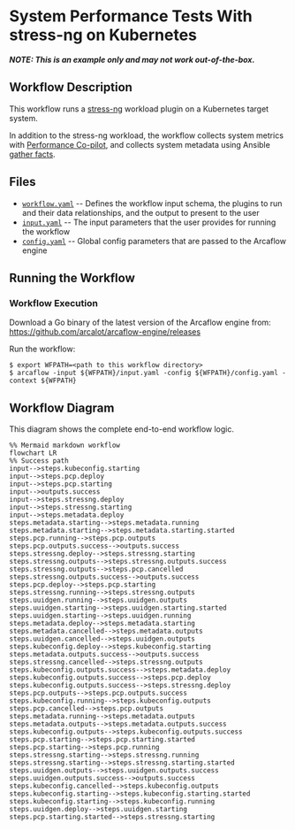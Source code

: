 # System Performance Tests With stress-ng on Kubernetes

***NOTE: This is an example only and may not work out-of-the-box.***

## Workflow Description

This workflow runs a [stress-ng](https://github.com/ColinIanKing/stress-ng) workload plugin on a Kubernetes target system.

In addition to the stress-ng workload, the workflow collects system metrics with [Performance Co-pilot](https://pcp.io/), and collects system metadata using Ansible [gather facts](https://docs.ansible.com/ansible/latest/collections/ansible/builtin/gather_facts_module.html).

## Files

- [`workflow.yaml`](workflow.yaml) -- Defines the workflow input schema, the plugins to run
  and their data relationships, and the output to present to the user
- [`input.yaml`](input-example.yaml) -- The input parameters that the user provides for running
  the workflow
- [`config.yaml`](config.yaml) -- Global config parameters that are passed to the Arcaflow
  engine
                     
## Running the Workflow

### Workflow Execution

Download a Go binary of the latest version of the Arcaflow engine from: https://github.com/arcalot/arcaflow-engine/releases
 
Run the workflow:
```
$ export WFPATH=<path to this workflow directory>
$ arcaflow -input ${WFPATH}/input.yaml -config ${WFPATH}/config.yaml -context ${WFPATH}
```

## Workflow Diagram
This diagram shows the complete end-to-end workflow logic.

```mermaid
%% Mermaid markdown workflow
flowchart LR
%% Success path
input-->steps.kubeconfig.starting
input-->steps.pcp.deploy
input-->steps.pcp.starting
input-->outputs.success
input-->steps.stressng.deploy
input-->steps.stressng.starting
input-->steps.metadata.deploy
steps.metadata.starting-->steps.metadata.running
steps.metadata.starting-->steps.metadata.starting.started
steps.pcp.running-->steps.pcp.outputs
steps.pcp.outputs.success-->outputs.success
steps.stressng.deploy-->steps.stressng.starting
steps.stressng.outputs-->steps.stressng.outputs.success
steps.stressng.outputs-->steps.pcp.cancelled
steps.stressng.outputs.success-->outputs.success
steps.pcp.deploy-->steps.pcp.starting
steps.stressng.running-->steps.stressng.outputs
steps.uuidgen.running-->steps.uuidgen.outputs
steps.uuidgen.starting-->steps.uuidgen.starting.started
steps.uuidgen.starting-->steps.uuidgen.running
steps.metadata.deploy-->steps.metadata.starting
steps.metadata.cancelled-->steps.metadata.outputs
steps.uuidgen.cancelled-->steps.uuidgen.outputs
steps.kubeconfig.deploy-->steps.kubeconfig.starting
steps.metadata.outputs.success-->outputs.success
steps.stressng.cancelled-->steps.stressng.outputs
steps.kubeconfig.outputs.success-->steps.metadata.deploy
steps.kubeconfig.outputs.success-->steps.pcp.deploy
steps.kubeconfig.outputs.success-->steps.stressng.deploy
steps.pcp.outputs-->steps.pcp.outputs.success
steps.kubeconfig.running-->steps.kubeconfig.outputs
steps.pcp.cancelled-->steps.pcp.outputs
steps.metadata.running-->steps.metadata.outputs
steps.metadata.outputs-->steps.metadata.outputs.success
steps.kubeconfig.outputs-->steps.kubeconfig.outputs.success
steps.pcp.starting-->steps.pcp.starting.started
steps.pcp.starting-->steps.pcp.running
steps.stressng.starting-->steps.stressng.running
steps.stressng.starting-->steps.stressng.starting.started
steps.uuidgen.outputs-->steps.uuidgen.outputs.success
steps.uuidgen.outputs.success-->outputs.success
steps.kubeconfig.cancelled-->steps.kubeconfig.outputs
steps.kubeconfig.starting-->steps.kubeconfig.starting.started
steps.kubeconfig.starting-->steps.kubeconfig.running
steps.uuidgen.deploy-->steps.uuidgen.starting
steps.pcp.starting.started-->steps.stressng.starting
```

